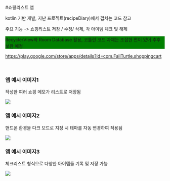 #쇼핑리스트 앱

<p>kotlin 기반 개발, 지난 프로젝트(recipeDiary)에서 겹치는 코드 참고</p>
<p>주요 기능 -> 쇼핑리스트 저장 / 수정/ 삭제, 각 아이템 체크 및 해제</p>
<p style="background-color:green;">RecyclerView와 Room Database 활용, 코틀린 코드 자체는 조잡한 면이 있어 추후 보완 예정</p>

https://play.google.com/store/apps/details?id=com.FallTurtle.shoppingcart

<br>

<h3>앱 예시 이미지1</h3>
<p>작성한 여러 쇼핑 메모가 리스트로 저장됨</p>
<img src="https://user-images.githubusercontent.com/70795841/123509719-0fa61f00-d6b2-11eb-95b8-725d2f223847.jpg">


<h3>앱 예시 이미지2</h3>
<p>핸드폰 환경을 다크 모드로 지정 시 테마를 자동 변경하여 적용됨</p>
<img src="https://user-images.githubusercontent.com/70795841/123509728-23518580-d6b2-11eb-85fb-1d44347b5e7d.jpg">


<h3>앱 예시 이미지3</h3>
<p>체크리스트 형식으로 다양한 아이템들 기록 및 저장 가능</p>
<img src="https://user-images.githubusercontent.com/70795841/123509699-f309e700-d6b1-11eb-88a7-c1a26b755d03.jpg">
